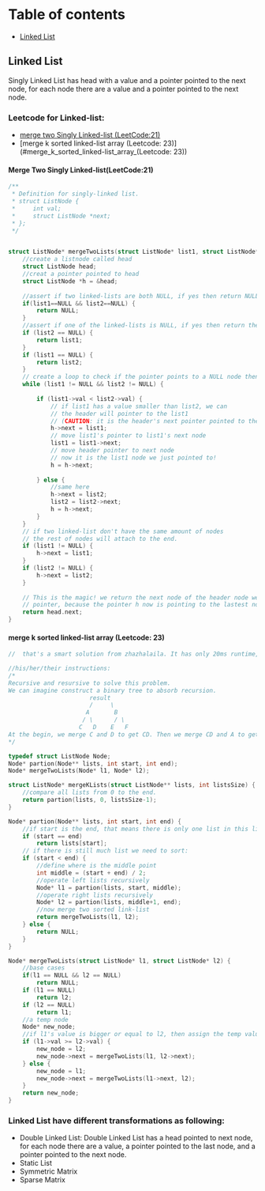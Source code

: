 # Table of contents
- [Linked List](#linked-list)

## Linked List
Singly Linked List has head with a value and a pointer pointed to the next node, for each node there are a value and a pointer pointed to the next node.

### Leetcode for Linked-list:
- [merge two Singly Linked-list (LeetCode:21)](#merge_two_Singly_linked-list(LeetCode:21))
- [merge k sorted linked-list array (Leetcode: 23)](#merge_k_sorted_linked-list_array_(Leetcode: 23))

#### Merge Two Singly Linked-list(LeetCode:21)
```c
/**
 * Definition for singly-linked list.
 * struct ListNode {
 *     int val;
 *     struct ListNode *next;
 * };
 */


struct ListNode* mergeTwoLists(struct ListNode* list1, struct ListNode* list2){  
    //create a listnode called head
    struct ListNode head;
    //creat a pointer pointed to head
    struct ListNode *h = &head;
    
    //assert if two linked-lists are both NULL, if yes then return NULL
    if(list1==NULL && list2==NULL) {
        return NULL;
    }
    //assert if one of the linked-lists is NULL, if yes then return the other list
    if (list2 == NULL) {
        return list1;
    }
    if (list1 == NULL) {
        return list2;
    }
    // create a loop to check if the pointer points to a NULL node then stop
    while (list1 != NULL && list2 != NULL) {
        
        if (list1->val < list2->val) {
            // if list1 has a value smaller than list2, we can 
            // the header will pointer to the list1 
            // (CAUTION: it is the header's next pointer pointed to the list1, if we make h = list1, we will lose the pointer and also change the value of last node)
            h->next = list1;
            // move list1's pointer to list1's next node
            list1 = list1->next;
            // move header pointer to next node
            // now it is the list1 node we just pointed to!
            h = h->next;
            
        } else {
            //same here
            h->next = list2;
            list2 = list2->next;
            h = h->next;
        }
    }
    // if two linked-list don't have the same amount of nodes
    // the rest of nodes will attach to the end.
    if (list1 != NULL) {
        h->next = list1;
    }
    if (list2 != NULL) {
        h->next = list2;
    }
    
    // This is the magic! we return the next node of the header node we created, not the           
    // pointer, because the pointer h now is pointing to the lastest node.
    return head.next;
}
```

#### merge k sorted linked-list array (Leetcode: 23)
```c
//  that's a smart solution from zhazhalaila. It has only 20ms runtime, Zhazhalaila did it by comparing all the nodelist pairs by pairs. its algorithm is similar to merge sort. 

//his/her/their instructions:
/*
Recursive and resursive to solve this problem.
We can imagine construct a binary tree to absorb recursion.
                       result
					   /     \
					  A       B
					 / \      / \
					C   D    E   F
At the begin, we merge C and D to get CD. Then we merge CD and A to get ACD. Then we merge E and F to get EF. Then we merge EF and B to get BEF. Last, we merge ACD and BEF to get result.
*/

typedef struct ListNode Node;
Node* partion(Node** lists, int start, int end);
Node* mergeTwoLists(Node* l1, Node* l2);

struct ListNode* mergeKLists(struct ListNode** lists, int listsSize) {
    //compare all lists from 0 to the end.
    return partion(lists, 0, listsSize-1);
}

Node* partion(Node** lists, int start, int end) {
    //if start is the end, that means there is only one list in this list, return that list.
    if (start == end)
        return lists[start];
    // if there is still much list we need to sort:
    if (start < end) {
        //define where is the middle point
        int middle = (start + end) / 2;
        //operate left lists recursively
        Node* l1 = partion(lists, start, middle);
        //operate right lists recursively 
        Node* l2 = partion(lists, middle+1, end);
        //now merge two sorted link-list
        return mergeTwoLists(l1, l2);
    } else {
        return NULL;
    }
}

Node* mergeTwoLists(struct ListNode* l1, struct ListNode* l2) {
    //base cases
    if(l1 == NULL && l2 == NULL)
        return NULL;
    if (l1 == NULL)
        return l2;
    if (l2 == NULL)
        return l1;
    //a temp node
    Node* new_node;
    //if l1's value is bigger or equal to l2, then assign the temp value as l2, the next value will be compare with l1 recursively
    if (l1->val >= l2->val) {
        new_node = l2;
        new_node->next = mergeTwoLists(l1, l2->next);
    } else {
        new_node = l1;
        new_node->next = mergeTwoLists(l1->next, l2);
    }
    return new_node;
}
```


### Linked List have different transformations as following:

- Double Linked List: Double Linked List has a head pointed to next node, for each node there are a value, a pointer pointed to the last node, and a pointer pointed to the next node.
- Static List
- Symmetric Matrix
- Sparse Matrix